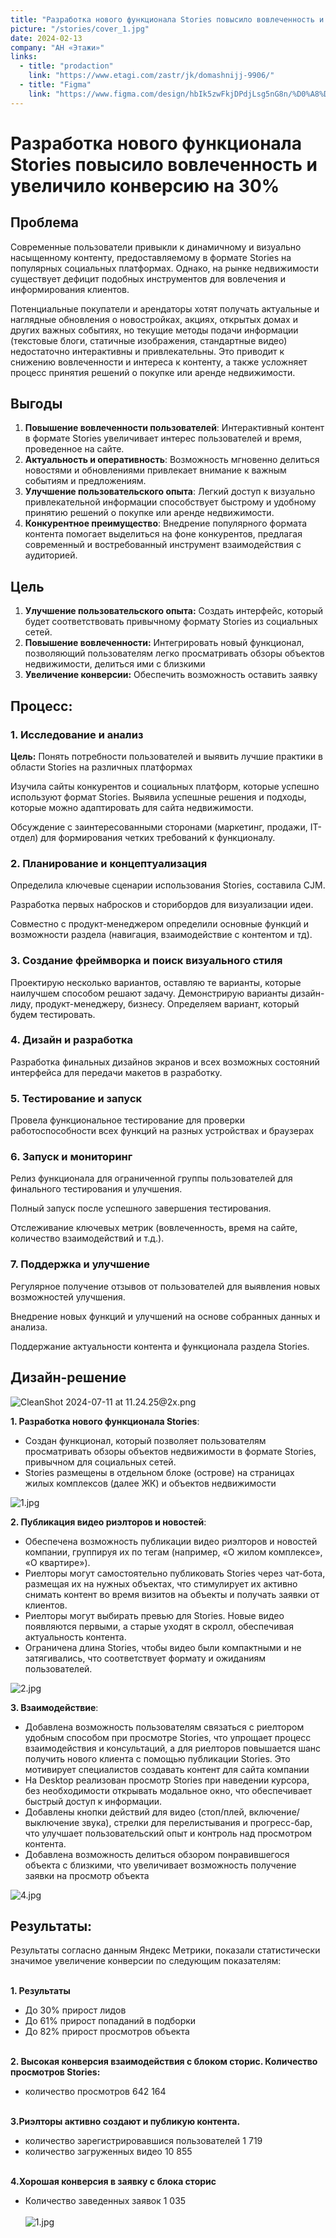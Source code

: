 ```yaml
---
title: "Разработка нового функционала Stories повысило вовлеченность и увеличило конверсию на 30%"
picture: "/stories/cover_1.jpg"
date: 2024-02-13
company: "АН «Этажи»"
links:
  - title: "prodaction"
    link: "https://www.etagi.com/zastr/jk/domashnijj-9906/"
  - title: "Figma"
    link: "https://www.figma.com/design/hbIk5zwFkjDPdjLsg5nG8n/%D0%A8%D0%B0%D0%B9%D0%B4%D1%83%D0%BB%D0%BB%D0%B8%D0%BD%D0%B0-%D0%A1%D0%B0%D1%84%D0%B8%D1%8F-%7C-Product-desigher?node-id=1-75&t=1bmtHCnMwntKVHBm-1"
---
```


# Разработка нового функционала Stories повысило вовлеченность и увеличило конверсию на 30%

## Проблема

Современные пользователи привыкли к динамичному и визуально насыщенному контенту, предоставляемому в формате Stories на популярных социальных платформах. Однако, на рынке недвижимости существует дефицит подобных инструментов для вовлечения и информирования клиентов.

Потенциальные покупатели и арендаторы хотят получать актуальные и наглядные обновления о новостройках, акциях, открытых домах и других важных событиях, но текущие методы подачи информации (текстовые блоги, статичные изображения, стандартные видео) недостаточно интерактивны и привлекательны. Это приводит к снижению вовлеченности и интереса к контенту, а также усложняет процесс принятия решений о покупке или аренде недвижимости.

## Выгоды

1. **Повышение вовлеченности пользователей**: Интерактивный контент в формате Stories увеличивает интерес пользователей и время, проведенное на сайте.
2. **Актуальность и оперативность**: Возможность мгновенно делиться новостями и обновлениями привлекает внимание к важным событиям и предложениям.
3. **Улучшение пользовательского опыта**: Легкий доступ к визуально привлекательной информации способствует быстрому и удобному принятию решений о покупке или аренде недвижимости.
4. **Конкурентное преимущество**: Внедрение популярного формата контента помогает выделиться на фоне конкурентов, предлагая современный и востребованный инструмент взаимодействия с аудиторией.

## Цель

1. **Улучшение пользовательского опыта:** Создать интерфейс, который будет соответствовать привычному формату Stories из социальных сетей.
2. **Повышение вовлеченности:** Интегрировать новый функционал, позволяющий пользователям легко просматривать обзоры объектов недвижимости, делиться ими с близкими
3. **Увеличение конверсии:** Обеспечить возможность оставить заявку

## Процесс:

### **1. Исследование и анализ**

**Цель:** Понять потребности пользователей и выявить лучшие практики в области Stories на различных платформах

Изучила сайты конкурентов и социальных платформ, которые успешно используют формат Stories. Выявила успешные решения и подходы, которые можно адаптировать для сайта недвижимости.

Обсуждение с заинтересованными сторонами (маркетинг, продажи, IT-отдел) для формирования четких требований к функционалу.

### **2. Планирование и концептуализация**

Определила ключевые сценарии использования Stories, составила CJM.

Разработка первых набросков и сторибордов для визуализации идеи.

Совместно с продукт-менеджером определили основные функций и возможности раздела (навигация, взаимодействие с контентом и тд).

### **3. Создание фреймворка и поиск визуального стиля**

Проектирую несколько вариантов, оставляю те варианты, которые наилучшем способом решают задачу. Демонстрирую варианты дизайн-лиду, продукт-менеджеру, бизнесу. Определяем вариант, который будем тестировать.

### **4. Дизайн и разработка**

Разработка финальных дизайнов экранов и всех возможных состояний интерфейса для передачи макетов в разработку.

### **5. Тестирование и запуск**

Провела функциональное тестирование для проверки работоспособности всех функций на разных устройствах и браузерах

### **6. Запуск и мониторинг**

Релиз функционала для ограниченной группы пользователей для финального тестирования и улучшения.

Полный запуск после успешного завершения тестирования.

Отслеживание ключевых метрик (вовлеченность, время на сайте, количество взаимодействий и т.д.).

### **7. Поддержка и улучшение**

Регулярное получение отзывов от пользователей для выявления новых возможностей улучшения.

Внедрение новых функций и улучшений на основе собранных данных и анализа.

Поддержание актуальности контента и функционала раздела Stories.

## Дизайн-решение

![CleanShot 2024-07-11 at 11.24.25@2x.png](/stories/CleanShot_2024-07-11_at_11.24.252x.png)

**1. Разработка нового функционала Stories**:

- Создан функционал, который позволяет пользователям просматривать обзоры объектов недвижимости в формате Stories, привычном для социальных сетей.
- Stories размещены в отдельном блоке (острове) на страницах жилых комплексов (далее ЖК) и объектов недвижимости

![1.jpg](/stories/1.jpg)

**2. Публикация видео риэлторов и новостей**:

- Обеспечена возможность публикации видео риэлторов и новостей компании, группируя их по тегам (например, «О жилом комплексе», «О квартире»).
- Риелторы могут самостоятельно публиковать Stories через чат-бота, размещая их на нужных объектах, что стимулирует их активно снимать контент во время визитов на объекты и получать заявки от клиентов.
- Риелторы могут выбирать превью для Stories. Новые видео появляются первыми, а старые уходят в скролл, обеспечивая актуальность контента.
- Ограничена длина Stories, чтобы видео были компактными и не затягивались, что соответствует формату и ожиданиям пользователей.

![2.jpg](/stories/2.jpg)

**3. Взаимодействие**:

- Добавлена возможность пользователям связаться с риелтором удобным способом при просмотре Stories, что упрощает процесс взаимодействия и консультаций, а для риелторов повышается шанс получить нового клиента с помощью публикации Stories. Это мотивирует специалистов создавать контент для сайта компании
- На Desktop реализован просмотр Stories при наведении курсора, без необходимости открывать модальное окно, что обеспечивает быстрый доступ к информации.
- Добавлены кнопки действий для видео (стоп/плей, включение/выключение звука), стрелки для перелистывания и прогресс-бар, что улучшает пользовательский опыт и контроль над просмотром контента.
- Добавлена возможность делиться обзором понравившегося объекта с близкими, что увеличивает возможность получение заявки на просмотр объекта

![4.jpg](/stories/4.jpg)

## Результаты:

Результаты согласно данным Яндекс Метрики, показали статистически значимое
увеличение конверсии по следующим показателям:
</br></br>

**1. Результаты**

- До 30% прирост лидов
- До 61% прирост попаданий в подборки
- До 82% прирост просмотров объекта
  </br></br>

**2. Высокая конверсия взаимодействия с блоком сторис. Количество просмотров Stories:**

- количество просмотров 642 164
  </br></br>

**3.Риэлторы активно создают и публикую контента.**

- количество зарегистрировавшися пользователей 1 719
- количество загруженных видео 10 855
  </br></br>

**4.Хорошая конверсия в заявку с блока сторис**

- Количество заведенных заявок 1 035
  </br></br>
  ![1.jpg](/stories/cover_1.jpg)
